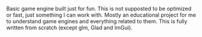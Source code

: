 Basic game engine built just for fun. This is not supposted to be optimized or fast, just something I can work with. Mostly an educational project for me to understand game engines and everything related to them. This is fully written from scratch (except glm, Glad and ImGui).
